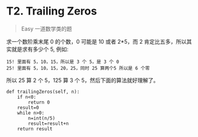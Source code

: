 # T2. Trailing Zeros

> Easy 一道数学类的题

求一个数阶乘末尾 0 的个数，0 可能是 10 或者 2*5，而 2 肯定比五多，所以其实就是求有多少个 5, 例如:

```
15! 里面有 5，10，15，所以是 3 个 5，是 3 个 0
25! 里面有 5，10，15，20，25，同时 25 算两个5 所以是 6 个零
```
所以 25 算 2 个 5，125 算 3 个 5，然后下面的算法就好理解了。

```
def trailingZeros(self, n):
    if n<0:
        return 0
    result=0
    while n>0:
        n=int(n/5)
        result=result+n
    return result
```

